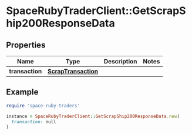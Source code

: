 # SpaceRubyTraderClient::GetScrapShip200ResponseData

## Properties

| Name | Type | Description | Notes |
| ---- | ---- | ----------- | ----- |
| **transaction** | [**ScrapTransaction**](ScrapTransaction.md) |  |  |

## Example

```ruby
require 'space-ruby-traders'

instance = SpaceRubyTraderClient::GetScrapShip200ResponseData.new(
  transaction: null
)
```

